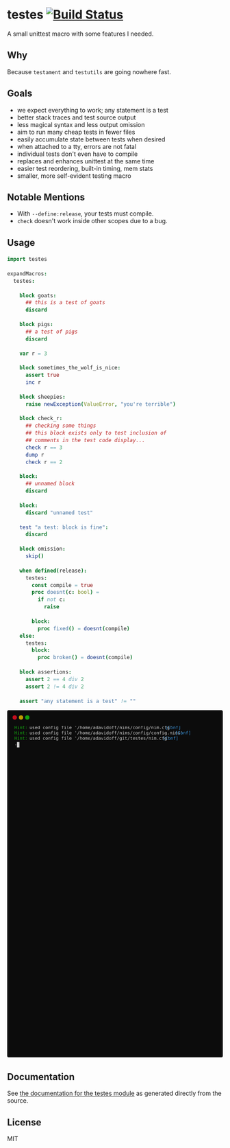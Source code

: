 # testes [![Build Status](https://travis-ci.org/disruptek/testes.svg?branch=master)](https://travis-ci.org/disruptek/testes)

A small unittest macro with some features I needed.

## Why

Because `testament` and `testutils` are going nowhere fast.

## Goals

- we expect everything to work; any statement is a test
- better stack traces and test source output
- less magical syntax and less output omission
- aim to run many cheap tests in fewer files
- easily accumulate state between tests when desired
- when attached to a tty, errors are not fatal
- individual tests don't even have to compile
- replaces and enhances unittest at the same time
- easier test reordering, built-in timing, mem stats
- smaller, more self-evident testing macro

## Notable Mentions

- With `--define:release`, your tests must compile.
- `check` doesn't work inside other scopes due to a bug.

## Usage

```nim
import testes

expandMacros:
  testes:

    block goats:
      ## this is a test of goats
      discard

    block pigs:
      ## a test of pigs
      discard

    var r = 3

    block sometimes_the_wolf_is_nice:
      assert true
      inc r

    block sheepies:
      raise newException(ValueError, "you're terrible")

    block check_r:
      ## checking some things
      ## this block exists only to test inclusion of
      ## comments in the test code display...
      check r == 3
      dump r
      check r == 2

    block:
      ## unnamed block
      discard

    block:
      discard "unnamed test"

    test "a test: block is fine":
      discard

    block omission:
      skip()

    when defined(release):
      testes:
        const compile = true
        proc doesnt(c: bool) =
          if not c:
            raise

        block:
          proc fixed() = doesnt(compile)
    else:
      testes:
        block:
          proc broken() = doesnt(compile)

    block assertions:
      assert 2 == 4 div 2
      assert 2 != 4 div 2

    assert "any statement is a test" != ""
```

![demonstration](docs/demo.svg "demonstration")

## Documentation
See [the documentation for the testes module](https://disruptek.github.io/testes/testes.html) as generated directly from the source.

## License
MIT
